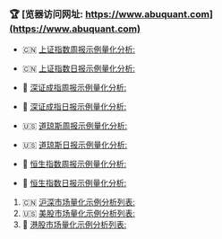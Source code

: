 ###  🏆 [览器访问网址: https://www.abuquant.com](https://www.abuquant.com)
* 🇨🇳 [上证指数周报示例量化分析:](https://www.abuquant.com/abu_context/output_cn_week_2023-09-27/report/sh000001/index.html)
* 🇨🇳 [上证指数日报示例量化分析:](https://www.abuquant.com/abu_context/output_cn_day_2023-09-27-10-20-44/report/sh000001/index.html)

* 🚩 [深证成指周报示例量化分析:](https://www.abuquant.com/abu_context/output_cn_week_2023-09-27/report/sz399001/index.html)
* 🚩 [深证成指日报示例量化分析:](https://www.abuquant.com/abu_context/output_cn_day_2023-10-08-14-39-39/report/sz399001/index.html)

* 🇺🇸 [道琼斯周报示例量化分析:](https://www.abuquant.com/abu_context/output_us_week_2023-09-27/report/us.DJI/index.html)
* 🇺🇸 [道琼斯日报示例量化分析:](https://www.abuquant.com/abu_context/output_us_day_2023-09-27-09-39-11/report/us.DJI/index.html)

* 🚩 [恒生指数周报示例量化分析:](https://www.abuquant.com/abu_context/output_hk_week_2023-09-27/report/hkHSI/index.html)
* 🚩 [恒生指数日报示例量化分析:](https://www.abuquant.com/abu_context/output_hk_day_2023-09-27-14-04-04/report/hkHSI/index.html)

1. 🇨🇳 [沪深市场量化示例分析列表:](https://www.abuquant.com/cn1/cn_symbol_list.html)
2. 🇺🇸 [美股市场量化示例分析列表:](https://www.abuquant.com/us1/us_symbol_list.html)
3. 🚩 [港股市场量化示例分析列表:](https://www.abuquant.com/hk1/hk_symbol_list.html)
